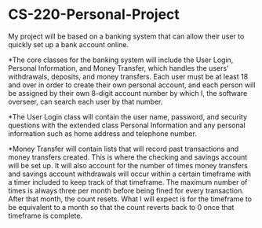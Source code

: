# CS-220-Personal-Project

My project will be based on a banking system that can allow their user to quickly set up a bank account online.

*The core classes for the banking system will include the User Login, Personal Information, and Money Transfer, which handles the users’ withdrawals, deposits, and money transfers.  Each user must be at least 18 and over in order to create their own personal account, and each person will be assigned by their own 8-digit account number by which I, the software overseer, can search each user by that number.

*The User Login class will contain the user name, password, and security questions with the extended class Personal Information and any personal information such as home address and telephone number.  

*Money Transfer will contain lists that will record past transactions and money transfers created.  This is where the checking and savings account will be set up.  It will also account for the number of times money transfers and savings account withdrawals will occur within a certain timeframe with a timer included to keep track of that timeframe.  The maximum number of times is always three per month before being fined for every transaction.  After that month, the count resets.  What I will expect is for the timeframe to be equivalent to a month so that the count reverts back to 0 once that timeframe is complete.
